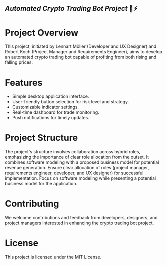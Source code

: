 ## ***Automated Crypto Trading Bot Project*** 🤖⚡

# Project Overview
This project, initiated by Lennart Möller (Developer and UX Designer) and Robert Koch (Project Manager and Requirements Engineer), aims to develop an automated crypto trading bot capable of profiting from both rising and falling prices.

# Features
- Simple desktop application interface.
- User-friendly button selection for risk level and strategy.
- Customizable indicator settings.
- Real-time dashboard for trade monitoring.
- Push notifications for timely updates.

# Project Structure
The project's structure involves collaboration across hybrid roles, emphasizing the importance of clear role allocation from the outset. It combines software modeling with a proposed business model for potential revenue generation.
Ensure clear allocation of roles (project manager, requirements engineer, developer, and UX designer) for successful implementation.
Focus on software modeling while presenting a potential business model for the application.

# Contributing
We welcome contributions and feedback from developers, designers, and project managers interested in enhancing the crypto trading bot project.

# License
This project is licensed under the MIT License.